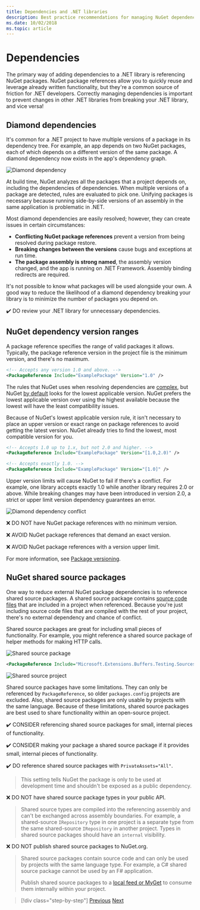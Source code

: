 ```yaml
---
title: Dependencies and .NET libraries
description: Best practice recommendations for managing NuGet dependencies in .NET libraries.
ms.date: 10/02/2018
ms.topic: article
---
```

# Dependencies

The primary way of adding dependencies to a .NET library is referencing NuGet packages. NuGet package references allow you to quickly reuse and leverage already written functionality, but they're a common source of friction for .NET developers. Correctly managing dependencies is important to prevent changes in other .NET libraries from breaking your .NET library, and vice versa!

## Diamond dependencies

It's common for a .NET project to have multiple versions of a package in its dependency tree. For example, an app depends on two NuGet packages, each of which depends on a different version of the same package. A diamond dependency now exists in the app's dependency graph.

![Diamond dependency](./media/dependencies/diamond-dependency.png)

At build time, NuGet analyzes all the packages that a project depends on, including the dependencies of dependencies. When multiple versions of a package are detected, rules are evaluated to pick one. Unifying packages is necessary because running side-by-side versions of an assembly in the same application is problematic in .NET.

Most diamond dependencies are easily resolved; however, they can create issues in certain circumstances:

- **Conflicting NuGet package references** prevent a version from being resolved during package restore.
- **Breaking changes between the versions** cause bugs and exceptions at run time.
- **The package assembly is strong named**, the assembly version changed, and the app is running on .NET Framework. Assembly binding redirects are required.

It's not possible to know what packages will be used alongside your own. A good way to reduce the likelihood of a diamond dependency breaking your library is to minimize the number of packages you depend on.

✔️ DO review your .NET library for unnecessary dependencies.

## NuGet dependency version ranges

A package reference specifies the range of valid packages it allows. Typically, the package reference version in the project file is the minimum version, and there's no maximum.

```xml
<!-- Accepts any version 1.0 and above. -->
<PackageReference Include="ExamplePackage" Version="1.0" />
```

The rules that NuGet uses when resolving dependencies are [complex](/nuget/consume-packages/dependency-resolution), but NuGet [by default](/nuget/consume-packages/install-use-packages-visual-studio#install-and-update-options) looks for the lowest applicable version. NuGet prefers the lowest applicable version over using the highest available because the lowest will have the least compatibility issues.

Because of NuGet's lowest applicable version rule, it isn't necessary to place an upper version or exact range on package references to avoid getting the latest version. NuGet already tries to find the lowest, most compatible version for you.

```xml
<!-- Accepts 1.0 up to 1.x, but not 2.0 and higher. -->
<PackageReference Include="ExamplePackage" Version="[1.0,2.0)" />

<!-- Accepts exactly 1.0. -->
<PackageReference Include="ExamplePackage" Version="[1.0]" />
```

Upper version limits will cause NuGet to fail if there's a conflict. For example, one library accepts exactly 1.0 while another library requires 2.0 or above. While breaking changes may have been introduced in version 2.0, a strict or upper limit version dependency guarantees an error.

![Diamond dependency conflict](./media/dependencies/diamond-dependency-conflict.png)

❌ DO NOT have NuGet package references with no minimum version.

❌ AVOID NuGet package references that demand an exact version.

❌ AVOID NuGet package references with a version upper limit.

For more information, see [Package versioning](/nuget/concepts/package-versioning).

## NuGet shared source packages

One way to reduce external NuGet package dependencies is to reference shared source packages. A shared source package contains [source code files](/nuget/reference/nuspec#including-content-files) that are included in a project when referenced. Because you're just including source code files that are compiled with the rest of your project, there's no external dependency and chance of conflict.

Shared source packages are great for including small pieces of functionality. For example, you might reference a shared source package of helper methods for making HTTP calls.

![Shared source package](./media/dependencies/shared-source-package.png)

```xml
<PackageReference Include="Microsoft.Extensions.Buffers.Testing.Sources" PrivateAssets="All" Version="1.0" />
```

![Shared source project](./media/dependencies/shared-source-project.png)

Shared source packages have some limitations. They can only be referenced by `PackageReference`, so older `packages.config` projects are excluded. Also, shared source packages are only usable by projects with the same language. Because of these limitations, shared source packages are best used to share functionality within an open-source project.

✔️ CONSIDER referencing shared source packages for small, internal pieces of functionality.

✔️ CONSIDER making your package a shared source package if it provides small, internal pieces of functionality.

✔️ DO reference shared source packages with `PrivateAssets="All"`.

> This setting tells NuGet the package is only to be used at development time and shouldn't be exposed as a public dependency.

❌ DO NOT have shared source package types in your public API.

> Shared source types are compiled into the referencing assembly and can't be exchanged across assembly boundaries. For example, a shared-source `IRepository` type in one project is a separate type from the same shared-source `IRepository` in another project. Types in shared source packages should have an `internal` visibility.

❌ DO NOT publish shared source packages to NuGet.org.

> Shared source packages contain source code and can only be used by projects with the same language type. For example, a C# shared source package cannot be used by an F# application.
>
> Publish shared source packages to a [local feed or MyGet](./publish-nuget-package.md) to consume them internally within your project.

>[!div class="step-by-step"]
>[Previous](nuget.md)
>[Next](sourcelink.md)
